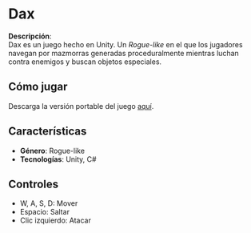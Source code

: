 # Dax

**Descripción**:  
Dax es un juego hecho en Unity. Un *Rogue-like* en el que los jugadores navegan por mazmorras generadas proceduralmente mientras luchan contra enemigos y buscan objetos especiales.

## Cómo jugar
Descarga la versión portable del juego [aquí](https://github.com/Oiress/Dax/releases/tag/game).

## Características
- **Género**: Rogue-like
- **Tecnologías**: Unity, C#

## Controles
- W, A, S, D: Mover
- Espacio: Saltar
- Clic izquierdo: Atacar

